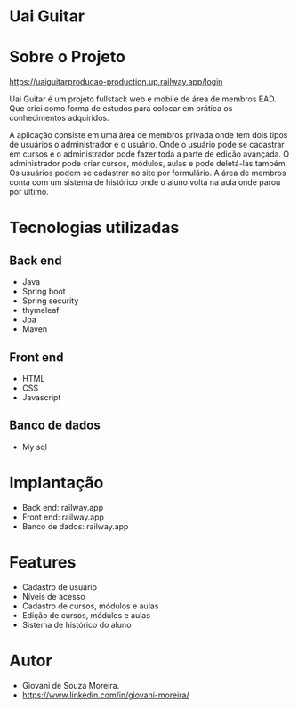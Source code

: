 # Uai Guitar

# Sobre o Projeto

https://uaiguitarproducao-production.up.railway.app/login

Uai Guitar é um projeto fullstack web e mobile de área de membros EAD. Que criei como forma de estudos para colocar em prática os conhecimentos adquiridos.

A aplicação consiste em uma área de membros privada onde tem dois tipos de usuários o administrador e o usuário. 
Onde o usuário pode se cadastrar em cursos e o administrador pode fazer toda a parte de edição avançada.
O administrador pode criar cursos, módulos, aulas e pode deletá-las também.
Os usuários podem se cadastrar no site por formulário.
A área de membros conta com um sistema de histórico onde o aluno volta na aula onde parou por último.

# Tecnologias utilizadas

## Back end

+ Java
+ Spring boot
+ Spring security
+ thymeleaf
+ Jpa
+ Maven

## Front end

+ HTML
+ CSS
+ Javascript

## Banco de dados

+ My sql

# Implantação

+ Back end: railway.app
+ Front end: railway.app
+ Banco de dados: railway.app


# Features

+ Cadastro de usuário
+ Níveis de acesso
+ Cadastro de cursos,  módulos e aulas
+ Edição de cursos, módulos e aulas
+ Sistema de histórico do aluno

# Autor 
+ Giovani de Souza Moreira.
+ https://www.linkedin.com/in/giovani-moreira/
